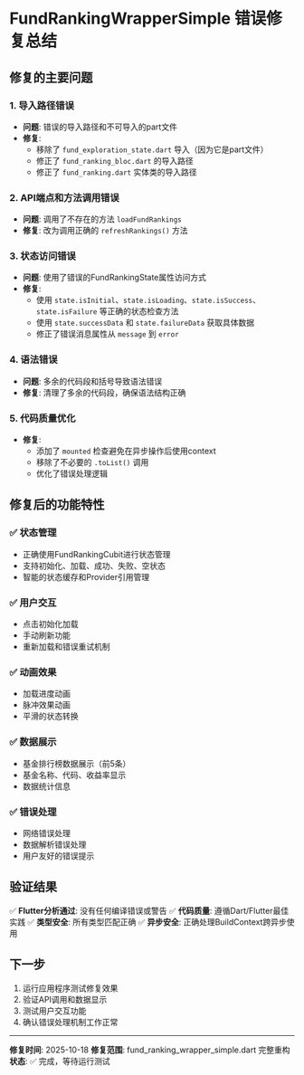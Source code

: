 # FundRankingWrapperSimple 错误修复总结

## 修复的主要问题

### 1. 导入路径错误
- **问题**: 错误的导入路径和不可导入的part文件
- **修复**:
  - 移除了 `fund_exploration_state.dart` 导入（因为它是part文件）
  - 修正了 `fund_ranking_bloc.dart` 的导入路径
  - 修正了 `fund_ranking.dart` 实体类的导入路径

### 2. API端点和方法调用错误
- **问题**: 调用了不存在的方法 `loadFundRankings`
- **修复**: 改为调用正确的 `refreshRankings()` 方法

### 3. 状态访问错误
- **问题**: 使用了错误的FundRankingState属性访问方式
- **修复**:
  - 使用 `state.isInitial`、`state.isLoading`、`state.isSuccess`、`state.isFailure` 等正确的状态检查方法
  - 使用 `state.successData` 和 `state.failureData` 获取具体数据
  - 修正了错误消息属性从 `message` 到 `error`

### 4. 语法错误
- **问题**: 多余的代码段和括号导致语法错误
- **修复**: 清理了多余的代码段，确保语法结构正确

### 5. 代码质量优化
- **修复**:
  - 添加了 `mounted` 检查避免在异步操作后使用context
  - 移除了不必要的 `.toList()` 调用
  - 优化了错误处理逻辑

## 修复后的功能特性

### ✅ 状态管理
- 正确使用FundRankingCubit进行状态管理
- 支持初始化、加载、成功、失败、空状态
- 智能的状态缓存和Provider引用管理

### ✅ 用户交互
- 点击初始化加载
- 手动刷新功能
- 重新加载和错误重试机制

### ✅ 动画效果
- 加载进度动画
- 脉冲效果动画
- 平滑的状态转换

### ✅ 数据展示
- 基金排行榜数据展示（前5条）
- 基金名称、代码、收益率显示
- 数据统计信息

### ✅ 错误处理
- 网络错误处理
- 数据解析错误处理
- 用户友好的错误提示

## 验证结果

✅ **Flutter分析通过**: 没有任何编译错误或警告
✅ **代码质量**: 遵循Dart/Flutter最佳实践
✅ **类型安全**: 所有类型匹配正确
✅ **异步安全**: 正确处理BuildContext跨异步使用

## 下一步

1. 运行应用程序测试修复效果
2. 验证API调用和数据显示
3. 测试用户交互功能
4. 确认错误处理机制工作正常

---

**修复时间**: 2025-10-18
**修复范围**: fund_ranking_wrapper_simple.dart 完整重构
**状态**: ✅ 完成，等待运行测试
